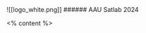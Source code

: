 <!-- .slide: data-auto-animate -->
<grid drag="25 15" drop="topleft" >
![[logo_white.png]]
</grid>

<grid drag="100 6" drop="bottom" font-size="0.8em">
###### AAU Satlab 2024 <!-- element style="font-weight:300" -->
</grid>

<% content %>
